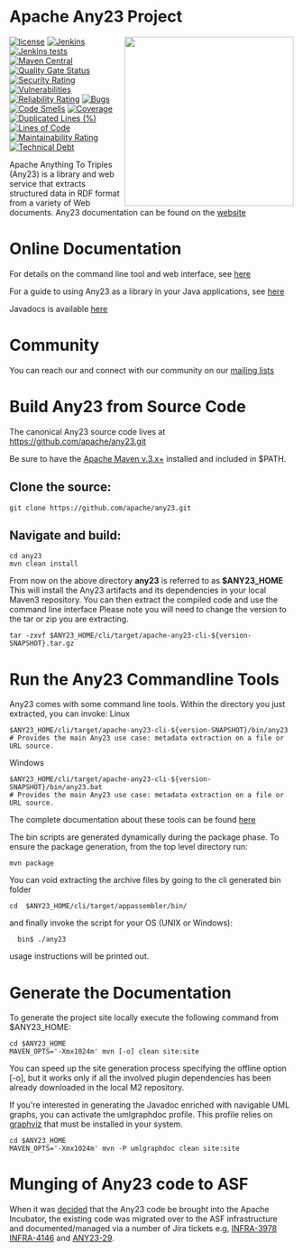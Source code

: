 # Apache Any23 Project

<img src="http://any23.apache.org/images/logo-any23.png" align="right" width="300" />

[![license](https://img.shields.io/github/license/apache/any23.svg?maxAge=2592000)](http://www.apache.org/licenses/LICENSE-2.0)
[![Jenkins](https://img.shields.io/jenkins/s/https/ci-builds.apache.org/job/Any23/job/any23-master.svg?maxAge=3600)](https://ci-builds.apache.org//job/Any23/job/any23-master/)
[![Jenkins tests](https://img.shields.io/jenkins/t/https/ci-builds.apache.org/job/Any23/job/any23-master.svg?maxAge=3600)](https://ci-builds.apache.org//job/Any23/job/any23-master/lastBuild/testReport/)
[![Maven Central](https://img.shields.io/maven-central/v/org.apache.any23/apache-any23.svg?maxAge=86400)](http://search.maven.org/#search|ga|1|g%3A%22org.apache.any23%22)
[![Quality Gate Status](https://sonarcloud.io/api/project_badges/measure?project=apache_any23&metric=alert_status)](https://sonarcloud.io/summary/new_code?id=apache_any23)
[![Security Rating](https://sonarcloud.io/api/project_badges/measure?project=apache_any23&metric=security_rating)](https://sonarcloud.io/summary/new_code?id=apache_any23)
[![Vulnerabilities](https://sonarcloud.io/api/project_badges/measure?project=apache_any23&metric=vulnerabilities)](https://sonarcloud.io/summary/new_code?id=apache_any23)
[![Reliability Rating](https://sonarcloud.io/api/project_badges/measure?project=apache_any23&metric=reliability_rating)](https://sonarcloud.io/summary/new_code?id=apache_any23)
[![Bugs](https://sonarcloud.io/api/project_badges/measure?project=apache_any23&metric=bugs)](https://sonarcloud.io/summary/new_code?id=apache_any23)
[![Code Smells](https://sonarcloud.io/api/project_badges/measure?project=apache_any23&metric=code_smells)](https://sonarcloud.io/summary/new_code?id=apache_any23)
[![Coverage](https://sonarcloud.io/api/project_badges/measure?project=apache_any23&metric=coverage)](https://sonarcloud.io/summary/new_code?id=apache_any23)
[![Duplicated Lines (%)](https://sonarcloud.io/api/project_badges/measure?project=apache_any23&metric=duplicated_lines_density)](https://sonarcloud.io/summary/new_code?id=apache_any23)
[![Lines of Code](https://sonarcloud.io/api/project_badges/measure?project=apache_any23&metric=ncloc)](https://sonarcloud.io/summary/new_code?id=apache_any23)
[![Maintainability Rating](https://sonarcloud.io/api/project_badges/measure?project=apache_any23&metric=sqale_rating)](https://sonarcloud.io/summary/new_code?id=apache_any23)
[![Technical Debt](https://sonarcloud.io/api/project_badges/measure?project=apache_any23&metric=sqale_index)](https://sonarcloud.io/summary/new_code?id=apache_any23)

Apache Anything To Triples (Any23) is a library and web service that extracts
structured data in RDF format from a variety of Web documents.
Any23 documentation can be found on the [website](http://any23.apache.org)

# Online Documentation

For details on the command line tool and web interface, see [here](http://any23.apache.org/getting-started.html)

For a guide to using Any23 as a library in your Java applications, see [here](http://any23.apache.org/developers.html)

Javadocs is available [here](http://any23.apache.org/apidocs/)

# Community

You can reach our and connect with our community on our [mailing lists](http://any23.apache.org/mail-lists.html)

# Build Any23 from Source Code

The canonical Any23 source code lives at https://github.com/apache/any23.git

Be sure to have the [Apache Maven v.3.x+](http://maven.apache.org/) installed and included in $PATH.

## Clone the source:
```
git clone https://github.com/apache/any23.git
```
## Navigate and build:
```
cd any23
mvn clean install
```
From now on the above directory **any23** is referred to as **$ANY23_HOME**
This will install the Any23 artifacts and its dependencies in your 
local Maven3 repository.
You can then extract the compiled code and use the command line interface
Please note you will need to change the version to the tar or zip you are extracting.
```
tar -zxvf $ANY23_HOME/cli/target/apache-any23-cli-${version-SNAPSHOT}.tar.gz
```
# Run the Any23 Commandline Tools

Any23 comes with some command line tools. Within the directory you just extracted, you can invoke:
Linux
```  
$ANY23_HOME/cli/target/apache-any23-cli-${version-SNAPSHOT}/bin/any23       
# Provides the main Any23 use case: metadata extraction on a file or URL source.
```
Windows
```
$ANY23_HOME/cli/target/apache-any23-cli-${version-SNAPSHOT}/bin/any23.bat      
# Provides the main Any23 use case: metadata extraction on a file or URL source.
```
The complete documentation about these tools can be found [here](http://any23.apache.org/getting-started.html)

The bin scripts are generated dynamically during the package phase.
To ensure the package generation, from the top level directory run:
```
mvn package
```
You can void extracting the archive files by going to the cli generated bin folder
```
cd  $ANY23_HOME/cli/target/appassembler/bin/
```
and finally invoke the script for your OS (UNIX or Windows):
```
  bin$ ./any23
```
usage instructions will be printed out.

# Generate the Documentation

To generate the project site locally execute the following command from $ANY23_HOME:
```
cd $ANY23_HOME
MAVEN_OPTS='-Xmx1024m' mvn [-o] clean site:site
```
You can speed up the site generation process specifying the offline option [-o],
but it works only if all the involved plugin dependencies has been already downloaded
in the local M2 repository.

If you're interested in generating the Javadoc enriched with navigable UML graphs, you can activate
the umlgraphdoc profile. This profile relies on [graphviz](http://www.graphviz.org/) that must be 
installed in your system.
```
cd $ANY23_HOME
MAVEN_OPTS='-Xmx1024m' mvn -P umlgraphdoc clean site:site
```

# Munging of Any23 code to ASF

When it was [decided](http://wiki.apache.org/incubator/Any23Proposal) that the Any23 code be brought into the Apache Incubator, the existing code was migrated over to the ASF infrastructure and documented/managed via a number of Jira tickets e.g, [INFRA-3978](https://issues.apache.org/jira/browse/INFRA-3978) [INFRA-4146](https://issues.apache.org/jira/browse/INFRA-4146) and [ANY23-29](https://issues.apache.org/jira/browse/ANY23-29).
